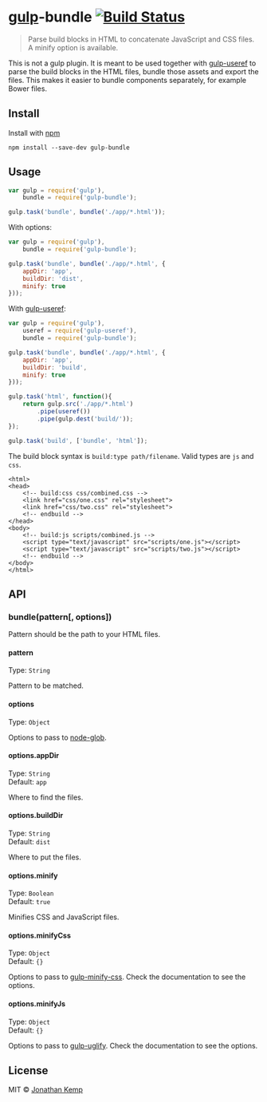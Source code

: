 # [gulp](https://github.com/wearefractal/gulp)-bundle [![Build Status](https://travis-ci.org/jonkemp/gulp-bundle.png?branch=master)](https://travis-ci.org/jonkemp/gulp-bundle)

> Parse build blocks in HTML to concatenate JavaScript and CSS files. A minify option is available.

This is not a gulp plugin. It is meant to be used together with [gulp-useref](https://github.com/jonkemp/gulp-useref) to parse the build blocks in the HTML files, bundle those assets and export the files. This makes it easier to bundle components separately, for example Bower files.


## Install

Install with [npm](https://npmjs.org/package/gulp-bundle)

```
npm install --save-dev gulp-bundle
```


## Usage

```js
var gulp = require('gulp'),
    bundle = require('gulp-bundle');

gulp.task('bundle', bundle('./app/*.html'));
```

With options:

```js
var gulp = require('gulp'),
    bundle = require('gulp-bundle');

gulp.task('bundle', bundle('./app/*.html', {
    appDir: 'app',
    buildDir: 'dist',
    minify: true
}));
```

With [gulp-useref](https://github.com/jonkemp/gulp-useref):

```js
var gulp = require('gulp'),
    useref = require('gulp-useref'),
    bundle = require('gulp-bundle');

gulp.task('bundle', bundle('./app/*.html', {
    appDir: 'app',
    buildDir: 'build',
    minify: true
}));

gulp.task('html', function(){
    return gulp.src('./app/*.html')
        .pipe(useref())
        .pipe(gulp.dest('build/'));
});

gulp.task('build', ['bundle', 'html']);
```


The build block syntax is `build:type path/filename`. Valid types are `js` and `css`.

    <html>
    <head>
        <!-- build:css css/combined.css -->
        <link href="css/one.css" rel="stylesheet">
        <link href="css/two.css" rel="stylesheet">
        <!-- endbuild -->
    </head>
    <body>
        <!-- build:js scripts/combined.js -->
        <script type="text/javascript" src="scripts/one.js"></script>
        <script type="text/javascript" src="scripts/two.js"></script>
        <!-- endbuild -->
    </body>
    </html>


## API

### bundle(pattern[, options])

Pattern should be the path to your HTML files.

#### pattern
Type: `String`

Pattern to be matched.

#### options
Type: `Object`

Options to pass to [node-glob](https://github.com/isaacs/node-glob).

#### options.appDir

Type: `String`  
Default: `app`

Where to find the files.


#### options.buildDir

Type: `String`  
Default: `dist`

Where to put the files.


#### options.minify

Type: `Boolean`  
Default: `true`

Minifies CSS and JavaScript files.


#### options.minifyCss

Type: `Object`  
Default: `{}`

Options to pass to [gulp-minify-css](https://github.com/jonathanepollack/gulp-minify-css). Check the documentation to see the options.


#### options.minifyJs

Type: `Object`  
Default: `{}`

Options to pass to [gulp-uglify](https://github.com/terinjokes/gulp-uglify). Check the documentation to see the options.


## License

MIT © [Jonathan Kemp](http://jonkemp.com)
